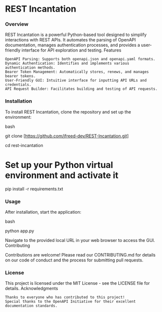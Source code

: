 # REST Incantation

### Overview

REST Incantation is a powerful Python-based tool designed to simplify interactions with REST APIs. It automates the
parsing of OpenAPI documentation, manages authentication processes, and provides a user-friendly interface for API
exploration and testing.
Features

    OpenAPI Parsing: Supports both openapi.json and openapi.yaml formats.
    Dynamic Authentication: Identifies and implements various authentication methods.
    Bearer Token Management: Automatically stores, renews, and manages bearer tokens.
    User-Friendly GUI: Intuitive interface for inputting API URLs and credentials.
    API Request Builder: Facilitates building and testing of API requests.

### Installation

To install REST Incantation, clone the repository and set up the environment:

bash

git clone [https://github.com/jfreed-dev/REST-Incantation.git]

cd rest-incantation

# Set up your Python virtual environment and activate it

pip install -r requirements.txt

### Usage

After installation, start the application:

bash

python app.py

Navigate to the provided local URL in your web browser to access the GUI.
Contributing

Contributions are welcome! Please read our CONTRIBUTING.md for details on our code of conduct and the process for
submitting pull requests.

### License

This project is licensed under the MIT License - see the LICENSE file for details.
Acknowledgments

    Thanks to everyone who has contributed to this project!
    Special thanks to the OpenAPI Initiative for their excellent documentation standards.
